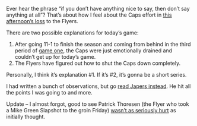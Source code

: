 Ever hear the phrase “if you don’t have anything nice to say, then don’t
say anything at all”? That’s about how I feel about the Caps effort in
[this afternoon’s
loss](http://www2.nhl.com/nhl/app?service=page&page=Recap&gameNumber=132&season=20072008&gameType=3)
to the Flyers.

There are two possible explanations for today’s game:

1.  After going 11-1 to finish the season and coming from behind in the
    third period of [game
    one](http://devhawk.net/2008/04/11/caps-win-game-one-with-a-three-goal-third/),
    the Caps were just emotionally drained and couldn’t get up for
    today’s game.
2.  The Flyers have figured out how to shut the Caps down completely.

Personally, I think it’s explanation \#1. If it’s \#2, it’s gonna be a
short series.

I had written a bunch of observations, but go [read Japers
instead](http://japersrink.blogspot.com/2008/04/game-2-recap-flyers-2-caps-0.html).
He hit all the points I was going to and more.

Update – I almost forgot, good to see Patrick Thoresen (the Flyer who
took a Mike Green Slapshot to the groin Friday) [wasn’t as seriously
hurt](http://sports.espn.go.com/nhl/playoffs2008/news/story?id=3343675)
as initially thought.

